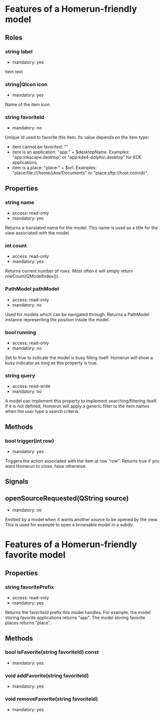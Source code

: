 # Features of a Homerun-friendly model

## Roles
### string label
- mandatory: yes

Item text

### string|QIcon icon
- mandatory: yes

Name of the item icon

### string favoriteId
- mandatory: no

Unique Id used to favorite this item. Its value depends on the item type:

- item cannot be favorited: ""
- item is an application: "app:" + $desktopName.
  Examples: "app:inkscape.desktop" or "app:kde4-dolphin.desktop" for KDE applications.
- item is a place: "place:" + $url.
  Examples: "place:file:///home/jdoe/Documents" or "place:sftp://host.com/dir".

## Properties
### string name
- access: read-only
- mandatory: yes

Returns a translated name for the model. This name is used as a title for the
view associated with the model.

### int count
- access: read-only
- mandatory: yes

Returns current number of rows. Most often it will simply return
rowCount(QModelIndex()).

### PathModel pathModel
- access: read-only
- mandatory: no

Used for models which can be navigated through. Returns a PathModel instance
representing the position inside the model.

### bool running
- access: read-only
- mandatory: no

Set to true to indicate the model is busy filling itself. Homerun will show a
busy indicator as long as this property is true.

### string query
- access: read-write
- mandatory: no

A model can implement this property to implement searching/filtering itself. If
it is not defined, Homerun will apply a generic filter to the item names when
the user type a search criteria.

## Methods
### bool trigger(int row)
- mandatory: yes

Triggers the action associated with the item at row "row". Returns true if you
want Homerun to close, false otherwise.

## Signals
## openSourceRequested(QString source)
- mandatory: no

Emitted by a model when it wants another source to be opened by the view. This
is used for example to open a browsable model in a subdir.



# Features of a Homerun-friendly favorite model

## Properties
### string favoritePrefix
- access: read-only
- mandatory: yes

Returns the favoriteId prefix this model handles. For example, the model storing
favorite applications returns "app". The model storing favorite places returns
"place".

## Methods
### bool isFavorite(string favoriteId) const
- mandatory: yes

### void addFavorite(string favoriteId)
- mandatory: yes

### void removeFavorite(string favoriteId)
- mandatory: yes
